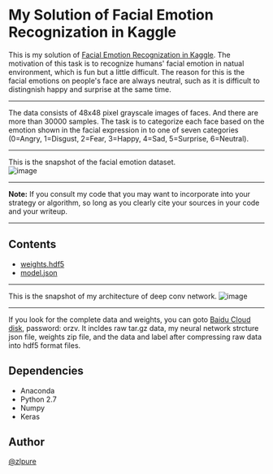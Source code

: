 # My Solution of Facial Emotion Recognization in Kaggle
This is my solution of [Facial Emotion Recognization in Kaggle](https://www.kaggle.com/c/challenges-in-representation-learning-facial-expression-recognition-challenge/).
The motivation of this task is to recognize humans' facial emotion in natual environment, which is fun but a little difficult. The reason for this is the facial emotions on people's face are always neutral, such as it is difficult to distingnish happy and surprise at the same time. 
******
The data consists of 48x48 pixel grayscale images of faces. And there are more than 30000 samples. The task is to categorize each face based on the emotion shown in the facial expression in to one of seven categories (0=Angry, 1=Disgust, 2=Fear, 3=Happy, 4=Sad, 5=Surprise, 6=Neutral). 
******
This is the snapshot of the facial emotion dataset.
<br>
![image](https://github.com/zlpure/Facial-Expression-Recognition/blob/master/face_picture.png)
******
**Note:** If you consult my code that you may want to incorporate into your strategy or algorithm, 
so long as you clearly cite your sources in your code and your writeup.
******

## Contents
* [weights.hdf5](https://github.com/zlpure/Facial-Expression-Recognition/blob/master/weights.hdf5)
* [model.json](https://github.com/zlpure/Facial-Expression-Recognition/blob/master/model.json)
******
This is the snapshot of my architecture of deep conv network.
![image](https://github.com/zlpure/Facial-Expression-Recognition/blob/master/convnet.png)
******
If you look for the complete data and weights, you can goto [Baidu Cloud disk](http://pan.baidu.com/s/1o8FNtoQ), password: orzv.  It incldes raw tar.gz data, my neural network strcture json file, weights zip file, and the data and label after compressing raw data into hdf5 format files.

## Dependencies
* Anaconda
* Python 2.7
* Numpy
* Keras

## Author
[@zlpure](github.com/zlpure)
